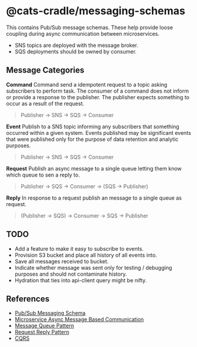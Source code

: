 # @cats-cradle/messaging-schemas

This contains Pub/Sub message schemas. These help provide loose coupling during
async communication between microservices.

- SNS topics are deployed with the message broker.
- SQS deployments should be owned by consumer.

## Message Categories

**Command** Command send a idempotent request to a topic asking subscribers to
perform task. The consumer of a command does not inform or provide a response to
the publisher. The publisher expects something to occur as a result of the
request.

> Publisher -> SNS -> SQS -> Consumer

**Event** Publish to a SNS topic informing any subscribers that something
occurred within a given system. Events published may be significant events that
were published only for the purpose of data retention and analytic purposes.

> Publisher -> SNS -> SQS -> Consumer

**Request** Publish an async message to a single queue letting them know which
queue to sen a reply to.

> Publisher -> SQS -> Consumer -> (SQS -> Publisher)

**Reply** In response to a request publish an message to a single queue as
request.

> (Publisher -> SQS) -> Consumer -> SQS -> Publisher

## TODO

- Add a feature to make it easy to subscribe to events.
- Provision S3 bucket and place all history of all events into.
- Save all messages received to bucket.
- Indicate whether message was sent only for testing / debugging purposes and
  should not contaminate history.
- Hydration that ties into api-client query might be nifty.

## References

- [Pub/Sub Messaging Schema](https://cloud.google.com/pubsub/docs/schemas)
- [Microservice Async Message Based Communication](https://medium.com/design-microservices-architecture-with-patterns/microservices-asynchronous-message-based-communication-6643bee06123)
- [Message Queue Pattern](https://badia-kharroubi.gitbooks.io/microservices-architecture/content/patterns/communication-patterns/message-queue-pattern.html)
- [Request Reply Pattern](https://aws.plainenglis.io/an-introduction-to-request-reply-pattern-and-its-uses-2a0bb74ff7d8)
- [CQRS](https://learn.microsoft.com/en-us/azure/architecture/patterns/cqrs)
